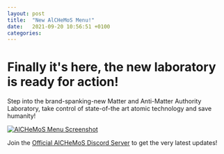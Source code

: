 ```yaml
---
layout: post
title:  "New AlCHeMoS Menu!"
date:   2021-09-20 10:56:51 +0100
categories: 
---
```

# Finally it's here, the new laboratory is ready for action!

Step into the brand-spanking-new Matter and Anti-Matter Authority Laboratory, take control of state-of-the art atomic technology and save humanity!

[![AlCHeMoS Menu Screenshot]({{site.baseurl}}/img/AlCHeMoS_menu_01.png)](https://www.youtube.com/watch?v=Pdcuf3QEvkA)


Join the [Official AlCHeMoS Discord Server](https://discord.gg/t8UTyXe) to get the very latest updates!